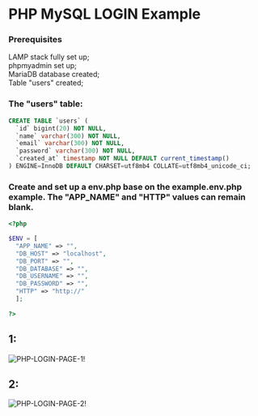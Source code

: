 # PHP MySQL LOGIN Example
### Prerequisites
LAMP stack fully set up;\
phpmyadmin set up;\
MariaDB database created;\
Table "users" created;

### The "users" table:
``` SQL
CREATE TABLE `users` (
  `id` bigint(20) NOT NULL,
  `name` varchar(300) NOT NULL,
  `email` varchar(300) NOT NULL,
  `password` varchar(300) NOT NULL,
  `created_at` timestamp NOT NULL DEFAULT current_timestamp()
) ENGINE=InnoDB DEFAULT CHARSET=utf8mb4 COLLATE=utf8mb4_unicode_ci;
```
### Create and set up a env.php base on the example.env.php example. The "APP_NAME" and "HTTP" values can remain blank.
```PHP
<?php

$ENV = [
  "APP_NAME" => "",
  "DB_HOST" => "localhost",
  "DB_PORT" => "",
  "DB_DATABASE" => "",
  "DB_USERNAME" => "",
  "DB_PASSWORD" => "",
  "HTTP" => "http://"
  ];
  
?>
```

## 1:
![PHP-LOGIN-PAGE-1!](https://javafacil.net/wp-content/uploads/2022/11/php-login-example-1.png)

## 2:
![PHP-LOGIN-PAGE-2!](https://javafacil.net/wp-content/uploads/2022/11/php-login-example-2.png)
